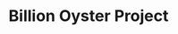---
layout: opportunity
cta: Plant oysterbeds at
title: Billion Oyster Project
associated-areas: new-york-city
category: Marine Permaculture, Ocean Farming / Flood mitigation
link-url: https://nyharbor.secure.force.com/bopvolunteer/VolunteerEventSelectPage?mid=a012I00000fmkso
image-url: http://billionoyster.wpengine.com/wp-content/uploads/2013/06/IMAG0244.jpg
photos:
  - image-url: http://billionoyster.wpengine.com/wp-content/uploads/2013/06/IMAG0244.jpg
    alt: A group of volunteers holding up oyster cages to the camera
notes: BOP holds regularly scheduled volunteer days on Governors Island throughout the Spring and Summer. Volunteers work alongside Harbor School students and teachers to build oyster cages, prepare recycled shell for seeding, sort and count baby oysters, and much more.
---
